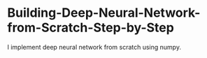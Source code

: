 # Building-Deep-Neural-Network-from-Scratch-Step-by-Step
I implement deep neural network from scratch using numpy. 
